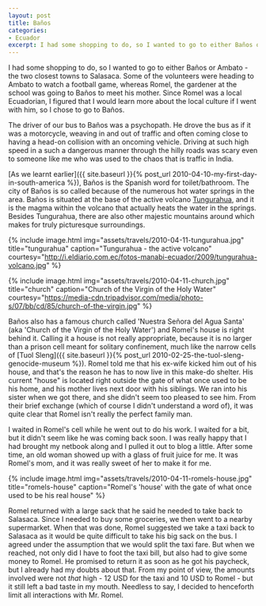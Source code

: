 ```yaml
---
layout: post
title: Baños
categories:
- Ecuador
excerpt: I had some shopping to do, so I wanted to go to either Baños or Ambato - the two closest towns to Salasaca. Some of the volunteers were heading to Ambato to watch a football game, whereas Romel, the gardener at the school was going to Baños to meet his mother.
---
```


I had some shopping to do, so I wanted to go to either Baños or Ambato - the two
closest towns to Salasaca. Some of the volunteers were heading to Ambato to
watch a football game, whereas Romel, the gardener at the school was going to
Baños to meet his mother. Since Romel was a local Ecuadorian, I figured that I
would learn more about the local culture if I went with him, so I chose to go to
Baños.

The driver of our bus to Baños was a psychopath. He drove the bus as if it was a
motorcycle, weaving in and out of traffic and often coming close to having a
head-on collision with an oncoming vehicle. Driving at such high speed in a such
a dangerous manner through the hilly roads was scary even to someone like me who
was used to the chaos that is traffic in India.

[As we learnt earlier]({{ site.baseurl }}{% post_url 2010-04-10-my-first-day-in-south-america %}),
Baños is the Spanish word for toilet/bathroom. The city of Baños is so called
because of the numerous hot water springs in the area. Baños is situated at the
base of the active volcano
[Tungurahua](https://en.wikipedia.org/wiki/Tungurahua), and it is the magma
within the volcano that actually heats the water in the springs. Besides
Tungurahua, there are also other majestic mountains around which makes for truly
picturesque surroundings.

{% include image.html
    img="assets/travels/2010-04-11-tungurahua.jpg"
    title="tungurahua"
    caption="Tungurahua - the active volcano"
    courtesy="http://i.eldiario.com.ec/fotos-manabi-ecuador/2009/tungurahua-volcano.jpg" %}

{% include image.html
    img="assets/travels/2010-04-11-church.jpg"
    title="church"
    caption="Church of the Virgin of the Holy Water"
    courtesy="https://media-cdn.tripadvisor.com/media/photo-s/07/bb/cd/85/church-of-the-virgin.jpg" %}

Baños also has a famous church called 'Nuestra Señora del Agua Santa' (aka
'Church of the Virgin of the Holy Water') and Romel's house is right behind it.
Calling it a house is not really appropriate, because it is no larger than a
prison cell meant for solitary confinement, much like the narrow cells of [Tuol
Sleng]({{ site.baseurl }}{% post_url 2010-02-25-the-tuol-sleng-genocide-museum %}). Romel told me
that his ex-wife kicked him out of his house, and that's the reason he has to
now live in this make-do shelter. His current "house" is located right outside
the gate of what once used to be his home, and his mother lives next door with
his siblings. We ran into his sister when we got there, and she didn't seem too
pleased to see him. From their brief exchange (which of course I didn't
understand a word of), it was quite clear that Romel isn't really the perfect
family man.

I waited in Romel's cell while he went out to do his work. I waited for a bit,
but it didn't seem like he was coming back soon. I was really happy that I had
brought my netbook along and I pulled it out to blog a little. After some time,
an old woman showed up with a glass of fruit juice for me. It was Romel's mom,
and it was really sweet of her to make it for me.

{% include image.html
    img="assets/travels/2010-04-11-romels-house.jpg"
    title="romels-house"
    caption="Romel's 'house' with the gate of what once used to be his real
        house" %}

Romel returned with a large sack that he said he needed to take back to
Salasaca. Since I needed to buy some groceries, we then went to a nearby
supermarket. When that was done, Romel suggested we take a taxi back to Salasaca
as it would be quite difficult to take his big sack on the bus. I agreed under
the assumption that we would split the taxi fare. But when we reached, not only
did I have to foot the taxi bill, but also had to give some money to Romel. He
promised to return it as soon as he got his paycheck, but I already had my
doubts about that. From my point of view, the amounts involved were not _that_
high - 12 USD for the taxi and 10 USD to Romel - but it still left a bad taste
in my mouth. Needless to say, I decided to henceforth limit all interactions
with Mr. Romel.
